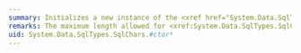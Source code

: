 ```yaml
---
summary: Initializes a new instance of the <xref href="System.Data.SqlTypes.SqlChars"></xref> class.
remarks: The maximum length allowed for <xref:System.Data.SqlTypes.SqlChars> is bound by the common language runtime maximum size of an Int32 (2,147,483,647).
uid: System.Data.SqlTypes.SqlChars.#ctor*
---
```

